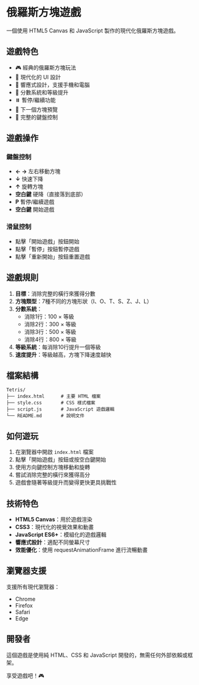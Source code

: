 # 俄羅斯方塊遊戲

一個使用 HTML5 Canvas 和 JavaScript 製作的現代化俄羅斯方塊遊戲。

## 遊戲特色

- 🎮 經典的俄羅斯方塊玩法
- 🎨 現代化的 UI 設計
- 📱 響應式設計，支援手機和電腦
- 🎯 分數系統和等級提升
- ⏸️ 暫停/繼續功能
- 🔄 下一個方塊預覽
- 🎹 完整的鍵盤控制

## 遊戲操作

### 鍵盤控制
- **← →** 左右移動方塊
- **↓** 快速下降
- **↑** 旋轉方塊
- **空白鍵** 硬降（直接落到底部）
- **P** 暫停/繼續遊戲
- **空白鍵** 開始遊戲

### 滑鼠控制
- 點擊「開始遊戲」按鈕開始
- 點擊「暫停」按鈕暫停遊戲
- 點擊「重新開始」按鈕重置遊戲

## 遊戲規則

1. **目標**：消除完整的橫行來獲得分數
2. **方塊類型**：7種不同的方塊形狀（I、O、T、S、Z、J、L）
3. **分數系統**：
   - 消除1行：100 × 等級
   - 消除2行：300 × 等級
   - 消除3行：500 × 等級
   - 消除4行：800 × 等級
4. **等級系統**：每消除10行提升一個等級
5. **速度提升**：等級越高，方塊下降速度越快

## 檔案結構

```
Tetris/
├── index.html      # 主要 HTML 檔案
├── style.css       # CSS 樣式檔案
├── script.js       # JavaScript 遊戲邏輯
└── README.md       # 說明文件
```

## 如何遊玩

1. 在瀏覽器中開啟 `index.html` 檔案
2. 點擊「開始遊戲」按鈕或按空白鍵開始
3. 使用方向鍵控制方塊移動和旋轉
4. 嘗試消除完整的橫行來獲得高分
5. 遊戲會隨著等級提升而變得更快更具挑戰性

## 技術特色

- **HTML5 Canvas**：用於遊戲渲染
- **CSS3**：現代化的視覺效果和動畫
- **JavaScript ES6+**：模組化的遊戲邏輯
- **響應式設計**：適配不同螢幕尺寸
- **效能優化**：使用 requestAnimationFrame 進行流暢動畫

## 瀏覽器支援

支援所有現代瀏覽器：
- Chrome
- Firefox
- Safari
- Edge

## 開發者

這個遊戲是使用純 HTML、CSS 和 JavaScript 開發的，無需任何外部依賴或框架。

享受遊戲吧！🎮 